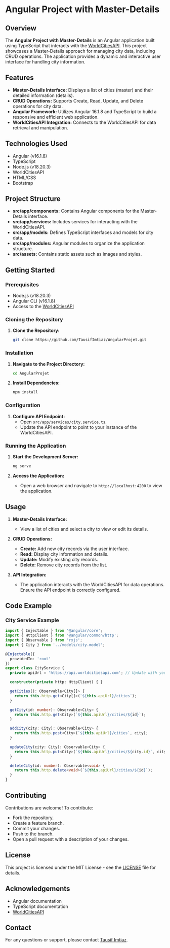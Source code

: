 # Angular Project with Master-Details

## Overview

The **Angular Project with Master-Details** is an Angular application built using TypeScript that interacts with the [WorldCitiesAPI](https://github.com/TausifImtiaz/WorldCitiesAPI). This project showcases a Master-Details approach for managing city data, including CRUD operations. The application provides a dynamic and interactive user interface for handling city information.

## Features

- **Master-Details Interface:** Displays a list of cities (master) and their detailed information (details).
- **CRUD Operations:** Supports Create, Read, Update, and Delete operations for city data.
- **Angular Framework:** Utilizes Angular 16.1.8 and TypeScript to build a responsive and efficient web application.
- **WorldCitiesAPI Integration:** Connects to the WorldCitiesAPI for data retrieval and manipulation.

## Technologies Used

- Angular (v16.1.8)
- TypeScript
- Node.js (v18.20.3)
- WorldCitiesAPI
- HTML/CSS
- Bootstrap 

## Project Structure

- **src/app/components:** Contains Angular components for the Master-Details interface.
- **src/app/services:** Includes services for interacting with the WorldCitiesAPI.
- **src/app/models:** Defines TypeScript interfaces and models for city data.
- **src/app/modules:** Angular modules to organize the application structure.
- **src/assets:** Contains static assets such as images and styles.

## Getting Started

### Prerequisites

- Node.js (v18.20.3)
- Angular CLI (v16.1.8)
- Access to the [WorldCitiesAPI](https://github.com/TausifImtiaz/WorldCitiesAPI)

### Cloning the Repository

1. **Clone the Repository:**
   ```bash
   git clone https://github.com/TausifImtiaz/AngularProjet.git
   ```

### Installation

1. **Navigate to the Project Directory:**
   ```bash
   cd AngularProjet
   ```

2. **Install Dependencies:**
   ```bash
   npm install
   ```

### Configuration

1. **Configure API Endpoint:**
   - Open `src/app/services/city.service.ts`.
   - Update the API endpoint to point to your instance of the WorldCitiesAPI.

### Running the Application

1. **Start the Development Server:**
   ```bash
   ng serve
   ```

2. **Access the Application:**
   - Open a web browser and navigate to `http://localhost:4200` to view the application.

## Usage

1. **Master-Details Interface:**
   - View a list of cities and select a city to view or edit its details.

2. **CRUD Operations:**
   - **Create:** Add new city records via the user interface.
   - **Read:** Display city information and details.
   - **Update:** Modify existing city records.
   - **Delete:** Remove city records from the list.

3. **API Integration:**
   - The application interacts with the WorldCitiesAPI for data operations. Ensure the API endpoint is correctly configured.

## Code Example

### City Service Example

```typescript
import { Injectable } from '@angular/core';
import { HttpClient } from '@angular/common/http';
import { Observable } from 'rxjs';
import { City } from '../models/city.model';

@Injectable({
  providedIn: 'root'
})
export class CityService {
  private apiUrl = 'https://api.worldcitiesapi.com'; // Update with your API URL

  constructor(private http: HttpClient) { }

  getCities(): Observable<City[]> {
    return this.http.get<City[]>(`${this.apiUrl}/cities`);
  }

  getCity(id: number): Observable<City> {
    return this.http.get<City>(`${this.apiUrl}/cities/${id}`);
  }

  addCity(city: City): Observable<City> {
    return this.http.post<City>(`${this.apiUrl}/cities`, city);
  }

  updateCity(city: City): Observable<City> {
    return this.http.put<City>(`${this.apiUrl}/cities/${city.id}`, city);
  }

  deleteCity(id: number): Observable<void> {
    return this.http.delete<void>(`${this.apiUrl}/cities/${id}`);
  }
}
```

## Contributing

Contributions are welcome! To contribute:
- Fork the repository.
- Create a feature branch.
- Commit your changes.
- Push to the branch.
- Open a pull request with a description of your changes.

## License

This project is licensed under the MIT License - see the [LICENSE](LICENSE) file for details.

## Acknowledgements

- Angular documentation
- TypeScript documentation
- [WorldCitiesAPI](https://github.com/TausifImtiaz/WorldCitiesAPI)

## Contact

For any questions or support, please contact [Tausif Imtiaz](mailto:tausifimtiaz@gmail.com).
